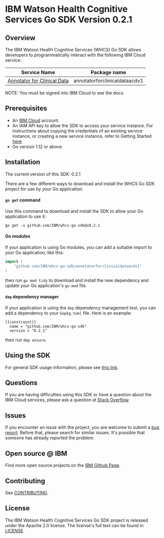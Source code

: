 # IBM Watson Health Cognitive Services Go SDK Version 0.2.1

## Overview

The IBM Watson Health Cognitive Services (WHCS) Go SDK allows developers to programmatically interact with the following IBM Cloud service:

Service Name | Package name
--- | ---
[Annotator for Clinical Data](https://cloud.ibm.com/apidocs/wh-acd) | annotatorforclinicaldataacdv1 |

NOTE: You must be signed into IBM Cloud to see the docs.

## Prerequisites

[ibm-cloud-onboarding]: https://cloud.ibm.com/registration

* An [IBM Cloud][ibm-cloud-onboarding] account.
* An IAM API key to allow the SDK to access your service instance. For instructions about copying the credentials of an existing service instance, or creating a new service instance, refer to Getting Started [here](https://cloud.ibm.com/docs/wh-acd?topic=wh-acd-getting-started).
* Go version 1.12 or above.

## Installation
The current version of this SDK: 0.2.1

There are a few different ways to download and install the WHCS Go SDK project for use by your
Go application:

#### `go get` command  
Use this command to download and install the SDK to allow your Go application to
use it:

```
go get -u github.com/IBM/whcs-go-sdk@v0.2.1
```

#### Go modules  
If your application is using Go modules, you can add a suitable import to your
Go application, like this:

```go
import (
	"github.com/IBM/whcs-go-sdk/annotatorforclinicaldataacdv1"
)
```

then run `go mod tidy` to download and install the new dependency and update your Go application's
`go.mod` file.

#### `dep` dependency manager  
If your application is using the `dep` dependency management tool, you can add a dependency
to your `Gopkg.toml` file.  Here is an example:

```
[[constraint]]
  name = "github.com/IBM/whcs-go-sdk"
  version = "0.2.1"

```

then run `dep ensure`.

## Using the SDK

For general SDK usage information, please see [this link](https://github.com/IBM/ibm-cloud-sdk-common/blob/master/README.md).

## Questions

If you are having difficulties using this SDK or have a question about the IBM Cloud services,
please ask a question at
[Stack Overflow](http://stackoverflow.com/questions/ask?tags=ibm-cloud).

## Issues
If you encounter an issue with the project, you are welcome to submit a
[bug report](https://github.com/IBM/whcs-go-sdk/issues).
Before that, please search for similar issues. It's possible that someone has already reported the problem.

## Open source @ IBM
Find more open source projects on the [IBM Github Page](http://ibm.github.io/).

## Contributing
See [CONTRIBUTING](CONTRIBUTING.md).

## License

The IBM Watson Health Cognitive Services Go SDK project is released under the Apache 2.0 license.
The license's full text can be found in [LICENSE](LICENSE).
